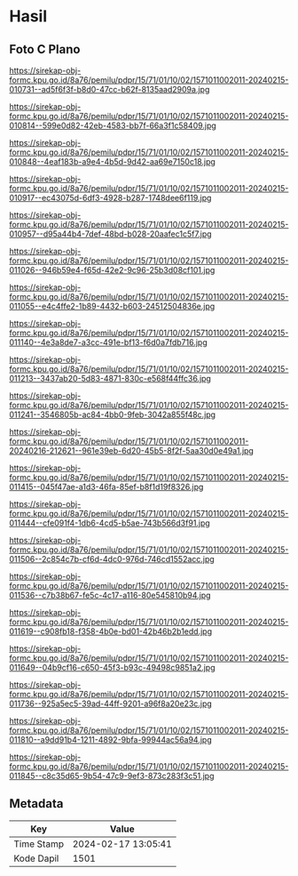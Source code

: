# Hasil

## Foto C Plano

https://sirekap-obj-formc.kpu.go.id/8a76/pemilu/pdpr/15/71/01/10/02/1571011002011-20240215-010731--ad5f6f3f-b8d0-47cc-b62f-8135aad2909a.jpg

https://sirekap-obj-formc.kpu.go.id/8a76/pemilu/pdpr/15/71/01/10/02/1571011002011-20240215-010814--599e0d82-42eb-4583-bb7f-66a3f1c58409.jpg

https://sirekap-obj-formc.kpu.go.id/8a76/pemilu/pdpr/15/71/01/10/02/1571011002011-20240215-010848--4eaf183b-a9e4-4b5d-9d42-aa69e7150c18.jpg

https://sirekap-obj-formc.kpu.go.id/8a76/pemilu/pdpr/15/71/01/10/02/1571011002011-20240215-010917--ec43075d-6df3-4928-b287-1748dee6f119.jpg

https://sirekap-obj-formc.kpu.go.id/8a76/pemilu/pdpr/15/71/01/10/02/1571011002011-20240215-010957--d95a44b4-7def-48bd-b028-20aafec1c5f7.jpg

https://sirekap-obj-formc.kpu.go.id/8a76/pemilu/pdpr/15/71/01/10/02/1571011002011-20240215-011026--946b59e4-f65d-42e2-9c96-25b3d08cf101.jpg

https://sirekap-obj-formc.kpu.go.id/8a76/pemilu/pdpr/15/71/01/10/02/1571011002011-20240215-011055--e4c4ffe2-1b89-4432-b603-24512504836e.jpg

https://sirekap-obj-formc.kpu.go.id/8a76/pemilu/pdpr/15/71/01/10/02/1571011002011-20240215-011140--4e3a8de7-a3cc-491e-bf13-f6d0a7fdb716.jpg

https://sirekap-obj-formc.kpu.go.id/8a76/pemilu/pdpr/15/71/01/10/02/1571011002011-20240215-011213--3437ab20-5d83-4871-830c-e568f44ffc36.jpg

https://sirekap-obj-formc.kpu.go.id/8a76/pemilu/pdpr/15/71/01/10/02/1571011002011-20240215-011241--3546805b-ac84-4bb0-9feb-3042a855f48c.jpg

https://sirekap-obj-formc.kpu.go.id/8a76/pemilu/pdpr/15/71/01/10/02/1571011002011-20240216-212621--961e39eb-6d20-45b5-8f2f-5aa30d0e49a1.jpg

https://sirekap-obj-formc.kpu.go.id/8a76/pemilu/pdpr/15/71/01/10/02/1571011002011-20240215-011415--045f47ae-a1d3-46fa-85ef-b8f1d19f8326.jpg

https://sirekap-obj-formc.kpu.go.id/8a76/pemilu/pdpr/15/71/01/10/02/1571011002011-20240215-011444--cfe091f4-1db6-4cd5-b5ae-743b566d3f91.jpg

https://sirekap-obj-formc.kpu.go.id/8a76/pemilu/pdpr/15/71/01/10/02/1571011002011-20240215-011506--2c854c7b-cf6d-4dc0-976d-746cd1552acc.jpg

https://sirekap-obj-formc.kpu.go.id/8a76/pemilu/pdpr/15/71/01/10/02/1571011002011-20240215-011536--c7b38b67-fe5c-4c17-a116-80e545810b94.jpg

https://sirekap-obj-formc.kpu.go.id/8a76/pemilu/pdpr/15/71/01/10/02/1571011002011-20240215-011619--c908fb18-f358-4b0e-bd01-42b46b2b1edd.jpg

https://sirekap-obj-formc.kpu.go.id/8a76/pemilu/pdpr/15/71/01/10/02/1571011002011-20240215-011649--04b9cf16-c650-45f3-b93c-49498c9851a2.jpg

https://sirekap-obj-formc.kpu.go.id/8a76/pemilu/pdpr/15/71/01/10/02/1571011002011-20240215-011736--925a5ec5-39ad-44ff-9201-a96f8a20e23c.jpg

https://sirekap-obj-formc.kpu.go.id/8a76/pemilu/pdpr/15/71/01/10/02/1571011002011-20240215-011810--a9dd91b4-1211-4892-9bfa-99944ac56a94.jpg

https://sirekap-obj-formc.kpu.go.id/8a76/pemilu/pdpr/15/71/01/10/02/1571011002011-20240215-011845--c8c35d65-9b54-47c9-9ef3-873c283f3c51.jpg


## Metadata

| Key        | Value               |
| ---------- | ------------------- |
| Time Stamp | 2024-02-17 13:05:41 |
| Kode Dapil | 1501                |



